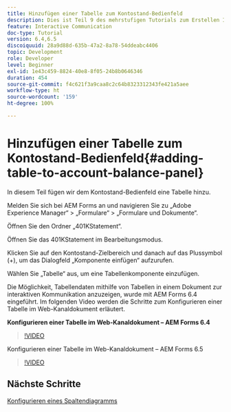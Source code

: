 ```yaml
---
title: Hinzufügen einer Tabelle zum Kontostand-Bedienfeld
description: Dies ist Teil 9 des mehrstufigen Tutorials zum Erstellen Ihres ersten Dokuments zur interaktiven Kommunikation. In diesem Teil fügen wir dem Kontostand-Bedienfeld eine Tabelle hinzu.
feature: Interactive Communication
doc-type: Tutorial
version: 6.4,6.5
discoiquuid: 28a9d88d-635b-47a2-8a78-54ddeabc4406
topic: Development
role: Developer
level: Beginner
exl-id: 1e43c459-8824-40e8-8f05-24b8b0646346
duration: 454
source-git-commit: f4c621f3a9caa8c2c64b8323312343fe421a5aee
workflow-type: ht
source-wordcount: '159'
ht-degree: 100%

---
```


# Hinzufügen einer Tabelle zum Kontostand-Bedienfeld{#adding-table-to-account-balance-panel}

In diesem Teil fügen wir dem Kontostand-Bedienfeld eine Tabelle hinzu.

Melden Sie sich bei AEM Forms an und navigieren Sie zu „Adobe Experience Manager“ > „Formulare“ > „Formulare und Dokumente“.

Öffnen Sie den Ordner „401KStatement“.

Öffnen Sie das 401KStatement im Bearbeitungsmodus.

Klicken Sie auf den Kontostand-Zielbereich und danach auf das Plussymbol (+), um das Dialogfeld „Komponente einfügen“ aufzurufen.

Wählen Sie „Tabelle“ aus, um eine Tabellenkomponente einzufügen.

Die Möglichkeit, Tabellendaten mithilfe von Tabellen in einem Dokument zur interaktiven Kommunikation anzuzeigen, wurde mit AEM Forms 6.4 eingeführt. Im folgenden Video werden die Schritte zum Konfigurieren einer Tabelle im Web-Kanaldokument erläutert.

**Konfigurieren einer Tabelle im Web-Kanaldokument – AEM Forms 6.4**

>[!VIDEO](https://video.tv.adobe.com/v/22360?quality=12&learn=on)

Konfigurieren einer Tabelle im Web-Kanaldokument – AEM Forms 6.5

>[!VIDEO](https://video.tv.adobe.com/v/27847?quality=12&learn=on)

## Nächste Schritte

[Konfigurieren eines Spaltendiagramms](./partten.md)
